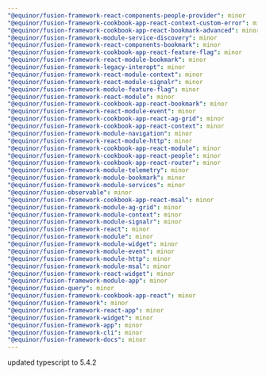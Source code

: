 ```yaml
---
"@equinor/fusion-framework-react-components-people-provider": minor
"@equinor/fusion-framework-cookbook-app-react-context-custom-error": minor
"@equinor/fusion-framework-cookbook-app-react-bookmark-advanced": minor
"@equinor/fusion-framework-module-service-discovery": minor
"@equinor/fusion-framework-react-components-bookmark": minor
"@equinor/fusion-framework-cookbook-app-react-feature-flag": minor
"@equinor/fusion-framework-react-module-bookmark": minor
"@equinor/fusion-framework-legacy-interopt": minor
"@equinor/fusion-framework-react-module-context": minor
"@equinor/fusion-framework-react-module-signalr": minor
"@equinor/fusion-framework-module-feature-flag": minor
"@equinor/fusion-framework-react-module": minor
"@equinor/fusion-framework-cookbook-app-react-bookmark": minor
"@equinor/fusion-framework-react-module-event": minor
"@equinor/fusion-framework-cookbook-app-react-ag-grid": minor
"@equinor/fusion-framework-cookbook-app-react-context": minor
"@equinor/fusion-framework-module-navigation": minor
"@equinor/fusion-framework-react-module-http": minor
"@equinor/fusion-framework-cookbook-app-react-module": minor
"@equinor/fusion-framework-cookbook-app-react-people": minor
"@equinor/fusion-framework-cookbook-app-react-router": minor
"@equinor/fusion-framework-module-telemetry": minor
"@equinor/fusion-framework-module-bookmark": minor
"@equinor/fusion-framework-module-services": minor
"@equinor/fusion-observable": minor
"@equinor/fusion-framework-cookbook-app-react-msal": minor
"@equinor/fusion-framework-module-ag-grid": minor
"@equinor/fusion-framework-module-context": minor
"@equinor/fusion-framework-module-signalr": minor
"@equinor/fusion-framework-react": minor
"@equinor/fusion-framework-module": minor
"@equinor/fusion-framework-module-widget": minor
"@equinor/fusion-framework-module-event": minor
"@equinor/fusion-framework-module-http": minor
"@equinor/fusion-framework-module-msal": minor
"@equinor/fusion-framework-react-widget": minor
"@equinor/fusion-framework-module-app": minor
"@equinor/fusion-query": minor
"@equinor/fusion-framework-cookbook-app-react": minor
"@equinor/fusion-framework": minor
"@equinor/fusion-framework-react-app": minor
"@equinor/fusion-framework-widget": minor
"@equinor/fusion-framework-app": minor
"@equinor/fusion-framework-cli": minor
"@equinor/fusion-framework-docs": minor
---
```


updated typescript to 5.4.2
